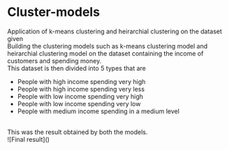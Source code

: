 # Cluster-models
Application of k-means clustering and heirarchial clustering on the dataset given
</br>
Building the clustering models such as k-means clustering model and heirarchial clustering model on the dataset containing the income of customers and spending money.</br>
This dataset is then divided into 5 types that are
- People with high income spending very high
- People with high income spending very less
- People with low income spending very high
- People with low income spending very low
- People with medium income spending in a medium level
</br>
This was the result obtained by both the models.
</br>
![Final result]()

